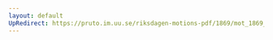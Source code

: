 ```yaml
---
layout: default
UpRedirect: https://pruto.im.uu.se/riksdagen-motions-pdf/1869/mot_1869__ak__239/mot_1869__ak__239-001.pdf
---
```

